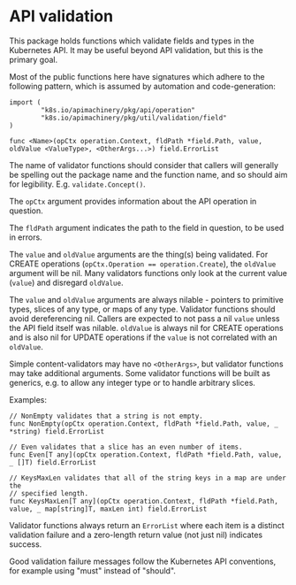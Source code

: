 # API validation

This package holds functions which validate fields and types in the Kubernetes
API. It may be useful beyond API validation, but this is the primary goal.

Most of the public functions here have signatures which adhere to the following
pattern, which is assumed by automation and code-generation:

```
import (
        "k8s.io/apimachinery/pkg/api/operation"
        "k8s.io/apimachinery/pkg/util/validation/field"
)

func <Name>(opCtx operation.Context, fldPath *field.Path, value, oldValue <ValueType>, <OtherArgs...>) field.ErrorList
```

The name of validator functions should consider that callers will generally be
spelling out the package name and the function name, and so should aim for
legibility.  E.g. `validate.Concept()`.

The `opCtx` argument provides information about the API operation in question.

The `fldPath` argument indicates the path to the field in question, to be used
in errors.

The `value` and `oldValue` arguments are the thing(s) being validated.  For
CREATE operations (`opCtx.Operation == operation.Create`), the `oldValue`
argument will be nil.  Many validators functions only look at the current value
(`value`) and disregard `oldValue`.

The `value` and `oldValue` arguments are always nilable - pointers to primitive
types, slices of any type, or maps of any type.  Validator functions should
avoid dereferencing nil. Callers are expected to not pass a nil `value` unless the
API field itself was nilable. `oldValue` is always nil for CREATE operations and 
is also nil for UPDATE operations if the `value` is not correlated with an `oldValue`.

Simple content-validators may have no `<OtherArgs>`, but validator functions
may take additional arguments.  Some validator functions will be built as
generics, e.g. to allow any integer type or to handle arbitrary slices.

Examples:

```
// NonEmpty validates that a string is not empty.
func NonEmpty(opCtx operation.Context, fldPath *field.Path, value, _ *string) field.ErrorList

// Even validates that a slice has an even number of items.
func Even[T any](opCtx operation.Context, fldPath *field.Path, value, _ []T) field.ErrorList

// KeysMaxLen validates that all of the string keys in a map are under the
// specified length.
func KeysMaxLen[T any](opCtx operation.Context, fldPath *field.Path, value, _ map[string]T, maxLen int) field.ErrorList
```

Validator functions always return an `ErrorList` where each item is a distinct
validation failure and a zero-length return value (not just nil) indicates
success.

Good validation failure messages follow the Kubernetes API conventions, for
example using "must" instead of "should".
